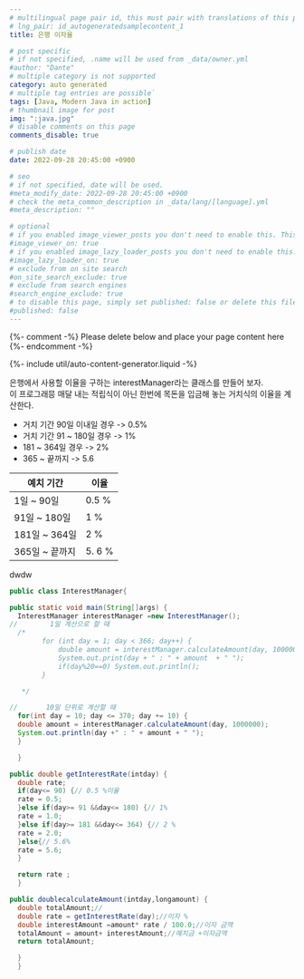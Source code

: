 ```yaml
---
# multilingual page pair id, this must pair with translations of this page. (This name must be unique)
# lng_pair: id_autogeneratedsamplecontent_1
title: 은행 이자율

# post specific
# if not specified, .name will be used from _data/owner.yml
#author: "Dante"
# multiple category is not supported
category: auto generated
# multiple tag entries are possible`
tags: [Java, Modern Java in action]
# thumbnail image for post
img: ":java.jpg"
# disable comments on this page
comments_disable: true

# publish date
date: 2022-09-28 20:45:00 +0900

# seo
# if not specified, date will be used.
#meta_modify_date: 2022-09-28 20:45:00 +0900
# check the meta_common_description in _data/lang/[language].yml
#meta_description: ""

# optional
# if you enabled image_viewer_posts you don't need to enable this. This is only if image_viewer_posts = false
#image_viewer_on: true
# if you enabled image_lazy_loader_posts you don't need to enable this. This is only if image_lazy_loader_posts = false
#image_lazy_loader_on: true
# exclude from on site search
#on_site_search_exclude: true
# exclude from search engines
#search_engine_exclude: true
# to disable this page, simply set published: false or delete this file
#published: false
---
```

{%- comment -%} Please delete below and place your page content here {%- endcomment -%}

{%- include util/auto-content-generator.liquid -%}

<!-- outline-start -->


은행에서 사용할 이율을 구하는 interestManager라는 클래스를 만들어 보자. <br>
이 프로그래믕 매달 내는 적립식이 아닌 한번에 목돈을 입금해 놓는 거치식의 이율을 계산한다.


- 거치 기간 90일 이내일 경우 -> 0.5%
- 거치 기간 91 ~ 180일 경우 -> 1%
- 181 ~ 364일 경우 -> 2%
- 365 ~ 끝까지 -> 5.6

| 예치 기간 | 이율 |
| --- | --- |
| 1일 ~  90일 | 0.5 % |
| 91일 ~ 180일 | 1 % |
| 181일 ~ 364일  | 2 % |
| 365일 ~ 끝까지 | 5. 6 % |


dwdw

```java
public class InterestManager{

public static void main(String[]args) {
  InterestManager interestManager =new InterestManager();
//        1일 계산으로 할 때
  /*
        for (int day = 1; day < 366; day++) {
            double amount = interestManager.calculateAmount(day, 1000000);
            System.out.print(day + " : " + amount  + " ");
            if(day%20==0) System.out.println();
        }

   */

//       10일 단위로 계산할 때
  for(int day = 10; day <= 370; day += 10) {
  double amount = interestManager.calculateAmount(day, 1000000);
  System.out.println(day +" : " + amount + " ");
  }

  }

public double getInterestRate(intday) {
  double rate;
  if(day<= 90) {// 0.5 %이율
  rate = 0.5;
  }else if(day>= 91 &&day<= 180) {// 1%
  rate = 1.0;
  }else if(day>= 181 &&day<= 364) {// 2 %
  rate = 2.0;
  }else{// 5.6%
  rate = 5.6;
  }

  return rate ;
  }

public doublecalculateAmount(intday,longamount) {
  double totalAmount;//
  double rate = getInterestRate(day);//이자 %
  double interestAmount =amount* rate / 100.0;//이자 금액
  totalAmount = amount+ interestAmount;//예치금 +이자금액
  return totalAmount;

  }
  }
```

<!-- outline-end -->
